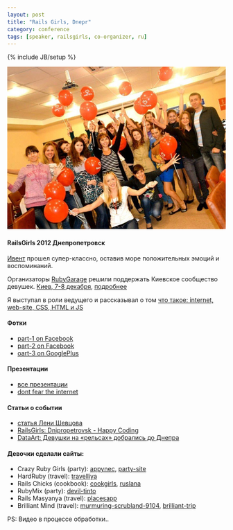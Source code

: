```yaml
---
layout: post
title: "Rails Girls, Dnepr"
category: conference
tags: [speaker, railsgirls, co-organizer, ru]
---
```

{% include JB/setup %}


![RailsGirls 2012 Днепропетровск](/images/life/railsgirls.jpg "RailsGirls 2012 Днепропетровск")

#### RailsGirls 2012 Днепропетровск

[Ивент](http://railsgirls.com/dnipropetrovsk) прошел супер-классно, оставив море положительных эмоций и воспоминаний.


Организаторы [RubyGarage](http://rubygarage.org) решили поддержать Киевское сообщество девушек. [Киев, 7-8 декабря](http://railsgirls.com/kiev),   [подробнее](http://dou.ua/calendar/2407/)

Я выступал в роли ведущего и рассказывал о том [что такое: internet, web-site, CSS, HTML и JS]( http://dont-fear-internet.pp.ua/)

<!-- -**-END-**- -->

#### Фотки 
* [part-1 on Facebook](http://www.facebook.com/media/set/?set=a.195389347262361.48964.163129323821697&type=3)
* [part-2 on Facebook](http://www.facebook.com/media/set/?set=a.195392280595401.48965.163129323821697&type=3)
* [oart-3 on GooglePlus](https://plus.google.com/photos/108854724146968003782/albums/5796468822708486961)

#### Презентации 
* [все презентации]( https://speakerdeck.com/u/rg_ukraine)
* [dont fear the internet]( http://dont-fear-internet.pp.ua/)

#### Статьи о событии
* [статья Лени Шевцова](http://leonid.shevtsov.me/ru/railsgirls-2012-post-mortem)
* [RailsGirls: Dnipropetrovsk - Happy Сoding](http://blog.railsgirls.com/post/33651656873/railsgirls-dnipropetrovsk-happy-coding)
* [DataArt: Девушки на «рельсах» добрались до Днепра](http://www.dataart.ru/blog/2012/10/devushki-na-relsah-dobralis-do-dnepra/)


#### Девочки сделали сайты:

* Crazy Ruby Girls (party): [appynec](http://appynec.herokuapp.com), [party-site](http://party-site.herokuapp.com)
* HardRuby (travel): [travelliya](http://travelliya.herokuapp.com)
* Rails Chicks (cookbook): [cookgirls](http://cookgirls.herokuapp.com), [ruslana](http://ruslana.herokuapp.com)
* RubyMix (party): [devil-tinto](http://devil-tinto.herokuapp.com)
* Rails Masyanya (travel): [placesapp](http://placesapp.herokuapp.com)
* Brilliant Mind (travel): [murmuring-scrubland-9104](http://murmuring-scrubland-9104.herokuapp.com), [brilliant-trip](http://brilliant-trip.herokuapp.com)



PS: Видео в процессе обработки..

